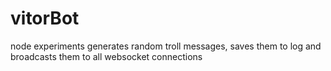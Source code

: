 # vitorBot
node experiments
generates random troll messages, saves them to log and broadcasts them to all websocket connections
